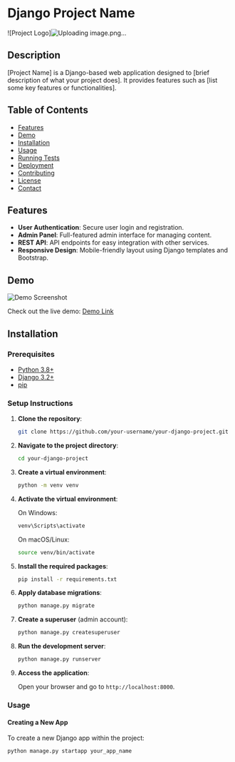 # Django Project Name

![Project Logo]![Uploading image.png…]()


## Description

[Project Name] is a Django-based web application designed to [brief description of what your project does]. It provides features such as [list some key features or functionalities].

## Table of Contents

- [Features](#features)
- [Demo](#demo)
- [Installation](#installation)
- [Usage](#usage)
- [Running Tests](#running-tests)
- [Deployment](#deployment)
- [Contributing](#contributing)
- [License](#license)
- [Contact](#contact)

## Features

- **User Authentication**: Secure user login and registration.
- **Admin Panel**: Full-featured admin interface for managing content.
- **REST API**: API endpoints for easy integration with other services.
- **Responsive Design**: Mobile-friendly layout using Django templates and Bootstrap.

## Demo

![Demo Screenshot](https://via.placeholder.com/600x400)

Check out the live demo: [Demo Link](http://example.com)

## Installation

### Prerequisites

- [Python 3.8+](https://www.python.org/downloads/)
- [Django 3.2+](https://www.djangoproject.com/)
- [pip](https://pip.pypa.io/en/stable/installing/)

### Setup Instructions

1. **Clone the repository**:

    ```bash
    git clone https://github.com/your-username/your-django-project.git
    ```

2. **Navigate to the project directory**:

    ```bash
    cd your-django-project
    ```

3. **Create a virtual environment**:

    ```bash
    python -m venv venv
    ```

4. **Activate the virtual environment**:

    On Windows:
    ```bash
    venv\Scripts\activate
    ```
   
    On macOS/Linux:
    ```bash
    source venv/bin/activate
    ```

5. **Install the required packages**:

    ```bash
    pip install -r requirements.txt
    ```

6. **Apply database migrations**:

    ```bash
    python manage.py migrate
    ```

7. **Create a superuser** (admin account):

    ```bash
    python manage.py createsuperuser
    ```

8. **Run the development server**:

    ```bash
    python manage.py runserver
    ```

9. **Access the application**:

    Open your browser and go to `http://localhost:8000`.

### Usage

#### Creating a New App

To create a new Django app within the project:

```bash
python manage.py startapp your_app_name
